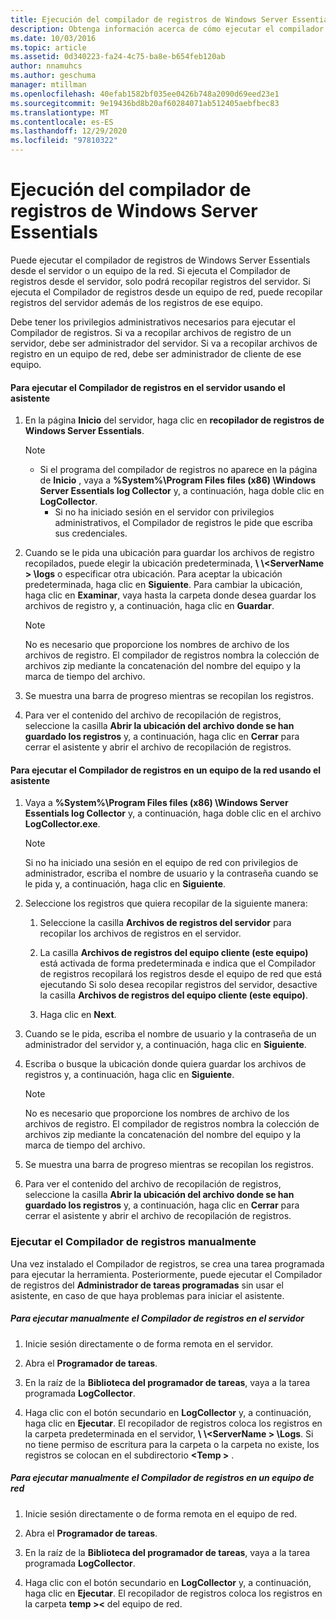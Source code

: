 ```yaml
---
title: Ejecución del compilador de registros de Windows Server Essentials
description: Obtenga información acerca de cómo ejecutar el compilador de registros de Windows Server Essentials desde el servidor o un equipo de la red.
ms.date: 10/03/2016
ms.topic: article
ms.assetid: 0d340223-fa24-4c75-ba8e-b654feb120ab
author: nnamuhcs
ms.author: geschuma
manager: mtillman
ms.openlocfilehash: 40efab1582bf035ee0426b748a2090d69eed23e1
ms.sourcegitcommit: 9e19436bd8b20af60284071ab512405aebfbec83
ms.translationtype: MT
ms.contentlocale: es-ES
ms.lasthandoff: 12/29/2020
ms.locfileid: "97810322"
---
```

# <a name="run-the-windows-server-essentials-log-collector"></a>Ejecución del compilador de registros de Windows Server Essentials
Puede ejecutar el compilador de registros de Windows Server Essentials desde el servidor o un equipo de la red. Si ejecuta el Compilador de registros desde el servidor, solo podrá recopilar registros del servidor. Si ejecuta el Compilador de registros desde un equipo de red, puede recopilar registros del servidor además de los registros de ese equipo.

 Debe tener los privilegios administrativos necesarios para ejecutar el Compilador de registros. Si va a recopilar archivos de registro de un servidor, debe ser administrador del servidor. Si va a recopilar archivos de registro en un equipo de red, debe ser administrador de cliente de ese equipo.

#### <a name="to-run-the-log-collector-on-the-server-by-using-the-wizard"></a>Para ejecutar el Compilador de registros en el servidor usando el asistente

1. En la página **Inicio** del servidor, haga clic en **recopilador de registros de Windows Server Essentials**.

   > [!NOTE]
   > - Si el programa del compilador de registros no aparece en la página de **Inicio** , vaya a **%System%\Program Files files (x86) \Windows Server Essentials log Collector** y, a continuación, haga doble clic en **LogCollector**.
   >   -   Si no ha iniciado sesión en el servidor con privilegios administrativos, el Compilador de registros le pide que escriba sus credenciales.

2. Cuando se le pida una ubicación para guardar los archivos de registro recopilados, puede elegir la ubicación predeterminada, **\\ \\<ServerName \> \logs** o especificar otra ubicación. Para aceptar la ubicación predeterminada, haga clic en **Siguiente**. Para cambiar la ubicación, haga clic en **Examinar**, vaya hasta la carpeta donde desea guardar los archivos de registro y, a continuación, haga clic en **Guardar**.

   > [!NOTE]
   >  No es necesario que proporcione los nombres de archivo de los archivos de registro. El compilador de registros nombra la colección de archivos zip mediante la concatenación del nombre del equipo y la marca de tiempo del archivo.

3. Se muestra una barra de progreso mientras se recopilan los registros.

4. Para ver el contenido del archivo de recopilación de registros, seleccione la casilla **Abrir la ubicación del archivo donde se han guardado los registros** y, a continuación, haga clic en **Cerrar** para cerrar el asistente y abrir el archivo de recopilación de registros.

#### <a name="to-run-the-log-collector-on-a-network-computer-by-using-the-wizard"></a>Para ejecutar el Compilador de registros en un equipo de la red usando el asistente

1.  Vaya a **%System%\Program Files files (x86) \Windows Server Essentials log Collector** y, a continuación, haga doble clic en el archivo **LogCollector.exe**.

    > [!NOTE]
    >  Si no ha iniciado una sesión en el equipo de red con privilegios de administrador, escriba el nombre de usuario y la contraseña cuando se le pida y, a continuación, haga clic en **Siguiente**.

2.  Seleccione los registros que quiera recopilar de la siguiente manera:

    1.  Seleccione la casilla **Archivos de registros del servidor** para recopilar los archivos de registros en el servidor.

    2.  La casilla **Archivos de registros del equipo cliente (este equipo)** está activada de forma predeterminada e indica que el Compilador de registros recopilará los registros desde el equipo de red que está ejecutando Si solo desea recopilar registros del servidor, desactive la casilla **Archivos de registros del equipo cliente (este equipo)**.

    3.  Haga clic en **Next**.

3.  Cuando se le pida, escriba el nombre de usuario y la contraseña de un administrador del servidor y, a continuación, haga clic en **Siguiente**.

4.  Escriba o busque la ubicación donde quiera guardar los archivos de registros y, a continuación, haga clic en **Siguiente**.

    > [!NOTE]
    >  No es necesario que proporcione los nombres de archivo de los archivos de registro. El compilador de registros nombra la colección de archivos zip mediante la concatenación del nombre del equipo y la marca de tiempo del archivo.

5.  Se muestra una barra de progreso mientras se recopilan los registros.

6.  Para ver el contenido del archivo de recopilación de registros, seleccione la casilla **Abrir la ubicación del archivo donde se han guardado los registros** y, a continuación, haga clic en **Cerrar** para cerrar el asistente y abrir el archivo de recopilación de registros.

### <a name="running-the-log-collector-manually"></a>Ejecutar el Compilador de registros manualmente
 Una vez instalado el Compilador de registros, se crea una tarea programada para ejecutar la herramienta. Posteriormente, puede ejecutar el Compilador de registros del **Administrador de tareas programadas** sin usar el asistente, en caso de que haya problemas para iniciar el asistente.

##### <a name="to-manually-run-the-log-collector-on-the-server"></a>Para ejecutar manualmente el Compilador de registros en el servidor

1.  Inicie sesión directamente o de forma remota en el servidor.

2.  Abra el **Programador de tareas**.

3.  En la raíz de la **Biblioteca del programador de tareas**, vaya a la tarea programada **LogCollector**.

4.  Haga clic con el botón secundario en **LogCollector** y, a continuación, haga clic en **Ejecutar**. El recopilador de registros coloca los registros en la carpeta predeterminada en el servidor, **\\ \\<ServerName \> \Logs**. Si no tiene permiso de escritura para la carpeta o la carpeta no existe, los registros se colocan en el subdirectorio **<Temp \>** .

##### <a name="to-manually-run-the-log-collector-on-a-network-computer"></a>Para ejecutar manualmente el Compilador de registros en un equipo de red

1.  Inicie sesión directamente o de forma remota en el equipo de red.

2.  Abra el **Programador de tareas**.

3.  En la raíz de la **Biblioteca del programador de tareas**, vaya a la tarea programada **LogCollector**.

4.  Haga clic con el botón secundario en **LogCollector** y, a continuación, haga clic en **Ejecutar**. El recopilador de registros coloca los registros en la carpeta **temp \><** del equipo de red.
